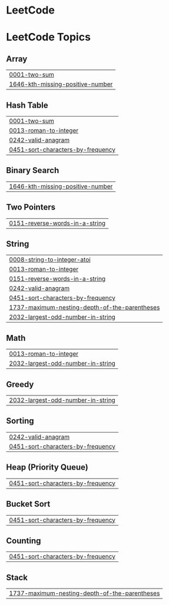 # LeetCode
<!---LeetCode Topics Start-->
# LeetCode Topics
## Array
|  |
| ------- |
| [0001-two-sum](https://github.com/sarathbabu123/LeetCode/tree/master/0001-two-sum) |
| [1646-kth-missing-positive-number](https://github.com/sarathbabu123/LeetCode/tree/master/1646-kth-missing-positive-number) |
## Hash Table
|  |
| ------- |
| [0001-two-sum](https://github.com/sarathbabu123/LeetCode/tree/master/0001-two-sum) |
| [0013-roman-to-integer](https://github.com/sarathbabu123/LeetCode/tree/master/0013-roman-to-integer) |
| [0242-valid-anagram](https://github.com/sarathbabu123/LeetCode/tree/master/0242-valid-anagram) |
| [0451-sort-characters-by-frequency](https://github.com/sarathbabu123/LeetCode/tree/master/0451-sort-characters-by-frequency) |
## Binary Search
|  |
| ------- |
| [1646-kth-missing-positive-number](https://github.com/sarathbabu123/LeetCode/tree/master/1646-kth-missing-positive-number) |
## Two Pointers
|  |
| ------- |
| [0151-reverse-words-in-a-string](https://github.com/sarathbabu123/LeetCode/tree/master/0151-reverse-words-in-a-string) |
## String
|  |
| ------- |
| [0008-string-to-integer-atoi](https://github.com/sarathbabu123/LeetCode/tree/master/0008-string-to-integer-atoi) |
| [0013-roman-to-integer](https://github.com/sarathbabu123/LeetCode/tree/master/0013-roman-to-integer) |
| [0151-reverse-words-in-a-string](https://github.com/sarathbabu123/LeetCode/tree/master/0151-reverse-words-in-a-string) |
| [0242-valid-anagram](https://github.com/sarathbabu123/LeetCode/tree/master/0242-valid-anagram) |
| [0451-sort-characters-by-frequency](https://github.com/sarathbabu123/LeetCode/tree/master/0451-sort-characters-by-frequency) |
| [1737-maximum-nesting-depth-of-the-parentheses](https://github.com/sarathbabu123/LeetCode/tree/master/1737-maximum-nesting-depth-of-the-parentheses) |
| [2032-largest-odd-number-in-string](https://github.com/sarathbabu123/LeetCode/tree/master/2032-largest-odd-number-in-string) |
## Math
|  |
| ------- |
| [0013-roman-to-integer](https://github.com/sarathbabu123/LeetCode/tree/master/0013-roman-to-integer) |
| [2032-largest-odd-number-in-string](https://github.com/sarathbabu123/LeetCode/tree/master/2032-largest-odd-number-in-string) |
## Greedy
|  |
| ------- |
| [2032-largest-odd-number-in-string](https://github.com/sarathbabu123/LeetCode/tree/master/2032-largest-odd-number-in-string) |
## Sorting
|  |
| ------- |
| [0242-valid-anagram](https://github.com/sarathbabu123/LeetCode/tree/master/0242-valid-anagram) |
| [0451-sort-characters-by-frequency](https://github.com/sarathbabu123/LeetCode/tree/master/0451-sort-characters-by-frequency) |
## Heap (Priority Queue)
|  |
| ------- |
| [0451-sort-characters-by-frequency](https://github.com/sarathbabu123/LeetCode/tree/master/0451-sort-characters-by-frequency) |
## Bucket Sort
|  |
| ------- |
| [0451-sort-characters-by-frequency](https://github.com/sarathbabu123/LeetCode/tree/master/0451-sort-characters-by-frequency) |
## Counting
|  |
| ------- |
| [0451-sort-characters-by-frequency](https://github.com/sarathbabu123/LeetCode/tree/master/0451-sort-characters-by-frequency) |
## Stack
|  |
| ------- |
| [1737-maximum-nesting-depth-of-the-parentheses](https://github.com/sarathbabu123/LeetCode/tree/master/1737-maximum-nesting-depth-of-the-parentheses) |
<!---LeetCode Topics End-->